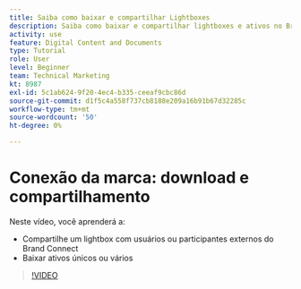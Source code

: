 ```yaml
---
title: Saiba como baixar e compartilhar Lightboxes
description: Saiba como baixar e compartilhar lightboxes e ativos no Brand Connect de [!UICONTROL Workfront DAM].
activity: use
feature: Digital Content and Documents
type: Tutorial
role: User
level: Beginner
team: Technical Marketing
kt: 8987
exl-id: 5c1ab624-9f20-4ec4-b335-ceeaf9cbc86d
source-git-commit: d1f5c4a558f737cb8188e209a16b91b67d32285c
workflow-type: tm+mt
source-wordcount: '50'
ht-degree: 0%

---
```


# Conexão da marca: download e compartilhamento

Neste vídeo, você aprenderá a:

* Compartilhe um lightbox com usuários ou participantes externos do Brand Connect
* Baixar ativos únicos ou vários

>[!VIDEO](https://video.tv.adobe.com/v/335249/?quality=12)
